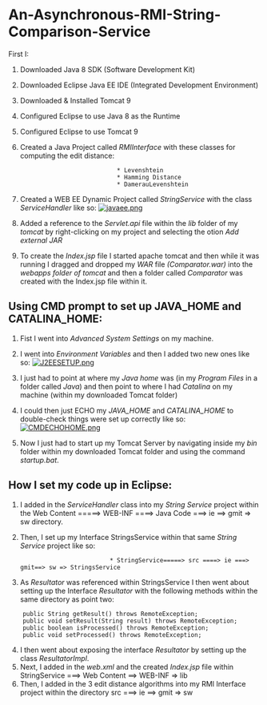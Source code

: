 # An-Asynchronous-RMI-String-Comparison-Service

First I:

1. Downloaded Java 8 SDK (Software Development Kit)
2. Downloaded Eclipse Java EE IDE  (Integrated Development Environment)
3. Downloaded & Installed Tomcat 9
4. Configured Eclipse to use Java 8 as the Runtime
5. Configured Eclipse to use Tomcat 9
6. Created a Java Project called *RMIInterface* with these classes for computing the edit distance:
                                  
                                  
                                  * Levenshtein
                                  * Hamming Distance
                                  * DamerauLevenshtein
                                  
7. Created a WEB EE Dynamic Project called *StringService* with the class *ServiceHandler* like so:
[![javaee.png](https://s11.postimg.org/jh81lmjqr/javaee.png)](https://postimg.org/image/9woeyquen/)

8. Added a reference to the *Servlet.api* file within the *lib* folder of my *tomcat* by right-clicking on my project and selecting the otion *Add external JAR*
9. To create the *Index.jsp* file I started apache tomcat and then while it was running I dragged and dropped my *WAR* file *(Comparator.war)* into the *webapps folder of tomcat* and then a folder called *Comparator* was created with the Index.jsp file within it.

## Using CMD prompt to set up JAVA_HOME and CATALINA_HOME:
1. Fist I went into *Advanced System Settings* on my machine.
2. I went into *Environment Variables* and then I added two new ones like so:
[![J2EESETUP.png](https://s14.postimg.org/4f0lhocbl/J2_EESETUP.png)](https://postimg.org/image/cxa1m0iu5/)

3. I just had to point at where my *Java home* was (in my *Program Files* in a folder called *Java*) and then point to where I had *Catalina* on my machine (within my downloaded Tomcat folder)

4. I could then just ECHO my *JAVA_HOME* and *CATALINA_HOME* to double-check things were set up correctly like so:
[![CMDECHOHOME.png](https://s13.postimg.org/f1po3xepz/CMDECHOHOME.png)](https://postimg.org/image/uaflhp8eb/)

5. Now I just had to start up my Tomcat Server by navigating inside my *bin* folder within my downloaded Tomcat folder and using the command *startup.bat*.

## How I set my code up in Eclipse:
1. I added in the *ServiceHandler* class into my *String Service* project within the Web Content =====> WEB-INF ====> Java Code ===> ie ==> gmit => sw directory.
2. Then, I set up my Interface StringsService within that same *String Service* project like so:

                                * StringService=====> src ====> ie ===> gmit==> sw => StringsService
3. As *Resultator* was referenced within StringsService I then went about setting up the Interface *Resultator* with the following methods within the same directory as point two:

````
	public String getResult() throws RemoteException;
	public void setResult(String result) throws RemoteException;
	public boolean isProcessed() throws RemoteException;
	public void setProcessed() throws RemoteException; 
````
  
  4. I then went about exposing the interface *Resultator* by setting up the class *ResultatorImpl*.
  5. Next, I added in the *web.xml* and the created *Index.jsp* file within StringService ===> Web Content ==> WEB-INF => lib
  6. Then, I added in the 3 edit distance algorithms into my RMI Interface project within the directory src ===> ie ==> gmit => sw

